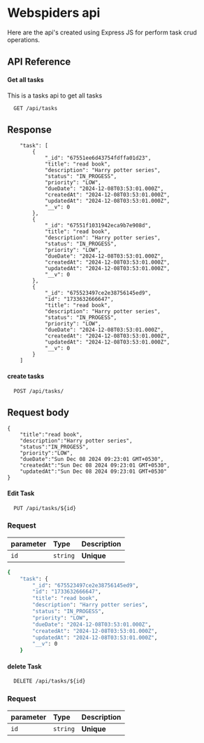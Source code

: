 
# Webspiders api

Here are the api's created using Express JS for perform task crud operations.

## API Reference

#### Get all tasks
This is a tasks api to get all tasks
```http
  GET /api/tasks
```
## Response

```response
    "task": [
        {
            "_id": "67551ee6d43754fdffa01d23",
            "title": "read book",
            "description": "Harry potter series",
            "status": "IN_PROGESS",
            "priority": "LOW",
            "dueDate": "2024-12-08T03:53:01.000Z",
            "createdAt": "2024-12-08T03:53:01.000Z",
            "updatedAt": "2024-12-08T03:53:01.000Z",
            "__v": 0
        },
        {
            "_id": "67551f1031942eca9b7e908d",
            "title": "read book",
            "description": "Harry potter series",
            "status": "IN_PROGESS",
            "priority": "LOW",
            "dueDate": "2024-12-08T03:53:01.000Z",
            "createdAt": "2024-12-08T03:53:01.000Z",
            "updatedAt": "2024-12-08T03:53:01.000Z",
            "__v": 0
        },
        {
            "_id": "675523497ce2e38756145ed9",
            "id": "1733632666647",
            "title": "read book",
            "description": "Harry potter series",
            "status": "IN_PROGESS",
            "priority": "LOW",
            "dueDate": "2024-12-08T03:53:01.000Z",
            "createdAt": "2024-12-08T03:53:01.000Z",
            "updatedAt": "2024-12-08T03:53:01.000Z",
            "__v": 0
        }
    ]

```

#### create tasks

```http
  POST /api/tasks/
```

## Request body
```request
{
    "title":"read book",
    "description":"Harry potter series",
    "status":"IN_PROGESS",
    "priority":"LOW",
    "dueDate":"Sun Dec 08 2024 09:23:01 GMT+0530",
    "createdAt":"Sun Dec 08 2024 09:23:01 GMT+0530",
    "updatedAt":"Sun Dec 08 2024 09:23:01 GMT+0530"
}
```


#### Edit Task

```http
  PUT /api/tasks/${id}
```

### Request 
| parameter | Type     | Description                |
| :-------- | :------- | :------------------------- |
| `id` | `string` | **Unique** |


```bash
{
    "task": {
        "_id": "675523497ce2e38756145ed9",
        "id": "1733632666647",
        "title": "read book",
        "description": "Harry potter series",
        "status": "IN_PROGESS",
        "priority": "LOW",
        "dueDate": "2024-12-08T03:53:01.000Z",
        "createdAt": "2024-12-08T03:53:01.000Z",
        "updatedAt": "2024-12-08T03:53:01.000Z",
        "__v": 0
    }

```
#### delete Task 

```http
  DELETE /api/tasks/${id}
```
### Request 

| parameter | Type     | Description                |
| :-------- | :------- | :------------------------- |
| `id` | `string` | **Unique** |

